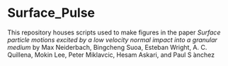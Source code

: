 # Surface_Pulse

This repository houses scripts used to make figures in the paper <i> Surface particle motions excited by a low velocity normal impact into a granular medium</i> by Max Neiderbach, Bingcheng Suoa, Esteban Wright, A. C. Quillena,
Mokin Lee, Peter Miklavcic, Hesam Askari, and Paul S ́anchez
